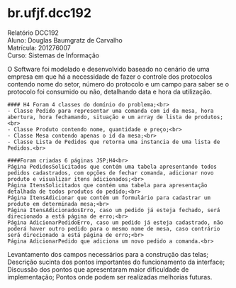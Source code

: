 # br.ufjf.dcc192

Relatório DCC192<br>
Aluno: Douglas Baumgratz de Carvalho<br>
Matrícula: 201276007<br>
Curso: Sistemas de Informação<br>

<p> 
	O Software foi modelado e desenvolvido baseado no cenário de uma empresa em que há a necessidade de fazer o controle dos protocolos contendo nome do setor, número do protocolo e um campo para saber se o protocolo foi consumido ou não, detalhando data e hora da utilização.
</p>


	#### H4 Foram 4 classes do domínio do problema;<br>
	- Classe Pedido para representar uma comanda com id da mesa, hora abertura, hora fechamando, situação e um array de lista de produtos;<br>
	- Classe Produto contendo nome, quantidade e preço;<br>
	- Classe Mesa contendo apenas o id da mesa;<br>
	- Classe Lista de Pedidos que retorna uma instancia de uma lista de Pedidos.<br>

	####Foram criadas 6 páginas JSP;H4<br>
	Página PedidosSolicitados que contém uma tabela apresentando todos pedidos cadastrados, com opções de fechar comanda, adicionar novo produto e visualizar itens adicionados;<br>
	Página ItensSolicitados que contém uma tabela para apresentação detalhada de todos produtos do pedido;<br>
	Página ItensAdicionar que contém um formulário para cadastrar um produto em determinada mesa;<br>
	Página ItensAdicionadosErro, caso um pedido já esteja fechado, será direcionado a está página de erro;<br>
	Página AdicionarPedidoErro, caso um pedido já esteja cadastrado, não poderá haver outro pedido para o mesmo nome de mesa, caso contrário será direcionado a está página de erro;<br>
	Página AdicionarPedido que adiciona um novo pedido a comanda.<br>



Levantamento dos campos necessários para a construção das telas;
Descrição sucinta dos pontos importantes do funcionamento da interface;
Discussão dos pontos que apresentaram maior dificuldade de implementação;
Pontos onde podem ser realizadas melhorias futuras.
